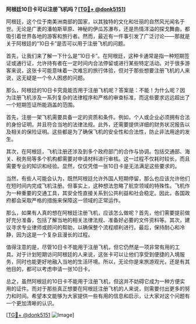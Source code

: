 **阿根廷10日卡可以注册飞机吗？[[TG💪+ @donk5151](https://t.me/s/donk5151)]**

阿根廷，这个位于南美洲南部的国家，以其独特的文化和壮丽的自然风光闻名于世。无论是广袤的潘帕斯草原、神秘的伊瓜苏瀑布，还是热情洋溢的探戈舞曲，都吸引着世界各地的游客和旅行者。然而，最近有一件事引发了广泛讨论——那就是关于阿根廷的“10日卡”是否可以用于注册飞机的问题。

首先，让我们来了解一下什么是“10日卡”。在阿根廷，这种卡通常是指一种短期签证或通行证，允许持有者在一定时间内合法停留或进行某些特定活动。对于很多游客来说，这张卡可能意味着一次难忘的旅行体验，但对于那些想要注册飞机的人来说，这无疑是一个令人困惑的问题。

那么，阿根廷的10日卡究竟能否用于注册飞机呢？答案是：不能！为什么呢？因为注册飞机涉及一系列复杂的法律程序和严格的审查标准，而这些要求远远超出了一个短期签证所能涵盖的范围。

首先，注册一架飞机需要具备一定的资质和条件。例如，个人或企业必须拥有合法的身份证明，并且符合当地的法律法规。此外，还需要提供详细的财务状况报告以及相关的保险证明。这些都是为了确保飞机的安全性和合法性，防止非法用途的发生。

其次，在阿根廷，飞机注册还涉及到多个政府部门的合作与协调。包括交通部、海关、税务局等多个机构都需要对申请材料进行审核。这一过程不仅耗时较长，而且需要专业的知识和经验。显然，仅仅凭借一张10日卡是无法满足这些要求的。

当然，有些人可能会认为，既然阿根廷允许外国人短期停留，那么也应该允许他们在短时间内完成飞机注册。但事实上，这种想法忽略了航空领域的特殊性。飞机作为一种重要的交通工具，其安全性直接关系到公共利益和社会稳定。因此，各国政府都会采取严格的措施来保障这一领域的正常运作。

那么，如果有人真的想在阿根廷注册飞机，应该怎么做呢？首先，他们需要提前做好充分准备，包括了解当地的相关法律法规、准备好必要的文件资料等。其次，建议寻求专业律师或顾问的帮助，以确保整个流程顺利进行。最后，保持耐心和冷静，因为这是一个复杂且漫长的过程。

值得注意的是，尽管10日卡不能用于注册飞机，但它仍然是一项非常有用的工具。对于计划短期访问阿根廷的人来说，这张卡可以让他们享受到便捷的入境服务，同时也能更好地融入当地的生活环境。所以，无论你是来旅游观光，还是有其他目的，都可以考虑申请一张10日卡。

总之，虽然阿根廷的10日卡不能用于注册飞机，但这并不妨碍它成为一种方便实用的证件。而对于那些真正想要在阿根廷注册飞机的人来说，则需要付出更多的努力和时间。希望本文能够为大家提供一些有用的信息和启示，让大家对这个问题有一个更加清晰的认识。

[[TG💪+ @donk5151](https://t.me/s/donk5151) ![Image](https://i.postimg.cc/rwNCRYN7/Snipaste-2025-04-30-17-27-05.png)]